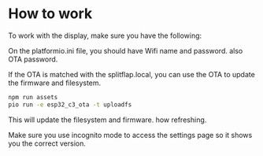 # How to work

To work with the display, make sure you have the following:

On the platformio.ini file, you should have Wifi name and password.
also OTA password.

If the OTA is matched with the splitflap.local, you can use the OTA to update the firmware and filesystem.

```zsh
npm run assets 
pio run -e esp32_c3_ota -t uploadfs
```

This will update the filesystem and firmware. how refreshing.

Make sure you use incognito mode to access the settings page so it shows you the correct version.